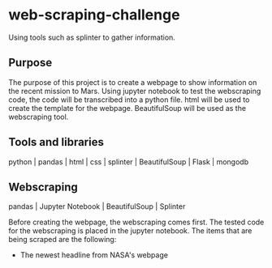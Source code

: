 # web-scraping-challenge

Using tools such as splinter to gather information.

## Purpose

The purpose of this project is to create a webpage to show information on the recent mission to Mars. Using jupyter notebook to test the webscraping code, the code will be transcribed into a python file. html will be used to create the template for the webpage. BeautifulSoup will be used as the webscraping tool.

## Tools and libraries

python | pandas | html | css | splinter | BeautifulSoup | Flask | mongodb

## Webscraping

pandas | Jupyter Notebook | BeautifulSoup | Splinter

Before creating the webpage, the webscraping comes first. The tested code for the webscraping is placed in the jupyter notebook. The items that are being scraped are the following:

* The newest headline from NASA's webpage <!-- Insert link -->
